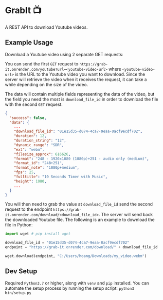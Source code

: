 # GrabIt 📺
A REST API to download Youtube videos.

## Example Usage

Download a Youtube video using 2 separate GET requests:

You can send the first `GET` request to `https://grab-it.onrender.com/youtube?url=<youtube-video-url>` where `<youtube-video-url>` is the URL to the Youtube video you want to download.
Since the server will retrieve the video when it receives the request, it can take a while depending on the size of the video.

The data will contain multiple fields representing the data of the video, but the field you need the most is `download_file_id` in order to download the file with the second `GET` request.

```json
{
  "success": false,
  "data": {
    ...
    "download_file_id": "01e15d35-d074-4ca7-9eaa-0acf9ecdf702",
    "duration": 12,
    "duration_string": "12",
    "dynamic_range": "SDR",
    "ext": "webm",
    "filesize_approx": 616626,
    "format": "248 - 1920x1080 (1080p)+251 - audio only (medium)",
    "format_id": "248+251",
    "format_note": "1080p+medium",
    "fps": 25,
    "fulltitle": "10 Seconds Timer with Music",
    "height": 1080,
    ...
  }
}
```
You will then need to grab the value at `download_file_id` send the second request to the endpoint `https://grab-it.onrender.com/download/<download_file_id>`.
The server will send back the downloaded Youtube file. The following is an example to download the file in Python:

```python
import wget # pip install wget

download_file_id = "01e15d35-d074-4ca7-9eaa-0acf9ecdf702"
endpoint = "https://grab-it.onrender.com/download/" + download_file_id

wget.download(endpoint, "C:/Users/hoang/Downloads/my_video.webm")
```

## Dev Setup

Required `Python3.7` or higher, along with `venv` and `pip` installed.
You can automate the setup process by running the setup script: `python3 bin/setup.py`
